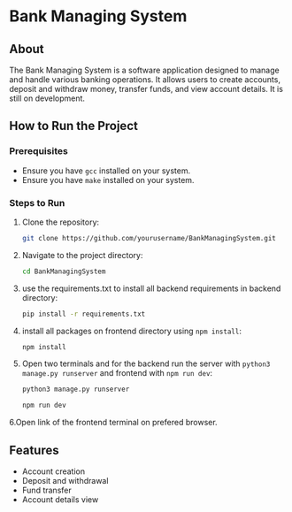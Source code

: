 # Bank Managing System

## About
The Bank Managing System is a software application designed to manage and handle various banking operations. It allows users to create accounts, deposit and withdraw money, transfer funds, and view account details. It is still on development.

## How to Run the Project

### Prerequisites
- Ensure you have `gcc` installed on your system.
- Ensure you have `make` installed on your system.

### Steps to Run
1. Clone the repository:
    ```sh
    git clone https://github.com/yourusername/BankManagingSystem.git
    ```
2. Navigate to the project directory:
    ```sh
    cd BankManagingSystem
    ```
3. use the requirements.txt to install all backend requirements in backend directory:
    ```sh
    pip install -r requirements.txt
    ```
4. install all packages on frontend directory using `npm install`:
    ```sh
    npm install
    ```
5. Open two terminals and for the backend run the server with `python3 manage.py runserver` and frontend with `npm run dev`:
    ```sh
    python3 manage.py runserver
    ```
    ```sh
    npm run dev
    ```
6.Open link of the frontend terminal on prefered browser.

## Features
- Account creation
- Deposit and withdrawal
- Fund transfer
- Account details view


